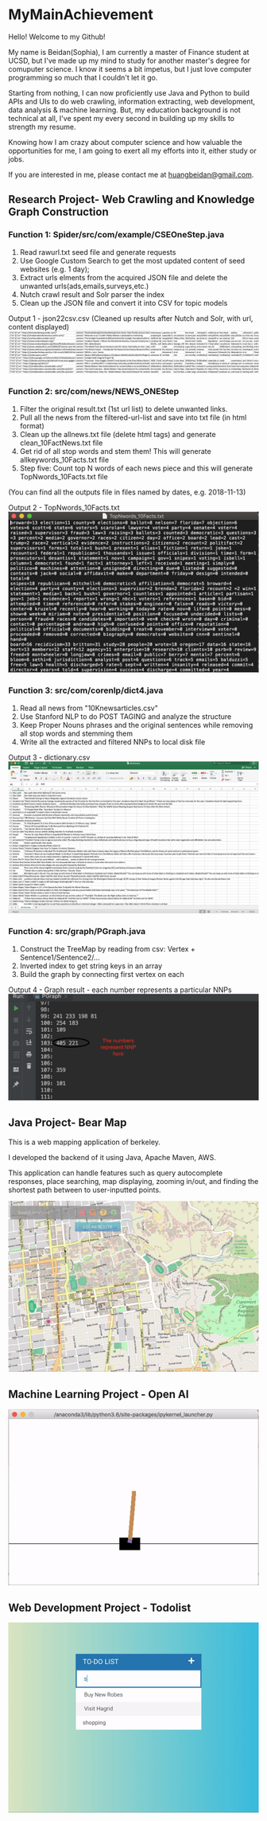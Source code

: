 # MyMainAchievement

Hello! Welcome to my Github!

My name is Beidan(Sophia), I am currently a master of Finance student at UCSD, but I've made up my mind to study for another master's degree for comuputer science. I know it seems a bit impetus, but I just love computer programming so much that I couldn't let it go.

Starting from nothing, I can now proficiently use Java and Python to build APIs and UIs to do web crawling, information extracting, web development, data analysis & machine learning. But, my education background is not technical at all, I've spent my every second in building up my skills to strength my resume.

Knowing how I am crazy about computer science and how valuable the opportunities for me, I am going to exert all my efforts into it, either study or jobs.

If you are interested in me, please contact me at huangbeidan@gmail.com.

## Research Project- Web Crawling and Knowledge Graph Construction
### Function 1: Spider/src/com/example/CSEOneStep.java
1. Read rawurl.txt seed file and generate requests
2. Use Google Custom Search to get the most updated content of seed websites (e.g. 1 day);
3. Extract urls elments from the acquired JSON file and delete the unwanted urls(ads,emails,surveys,etc.)
4. Nutch crawl result and Solr parser the index
5. Clean up the JSON file and convert it into CSV for topic models

Output 1 - json22csv.csv (Cleaned up results after Nutch and Solr, with url, content displayed)
[![image](https://github.com/huangbeidan/Spider/blob/master/assets/output33.png)](#capture)

### Function 2: src/com/news/NEWS_ONEStep
1. Filter the original result.txt (1st url list) to delete unwanted links.
2. Pull all the news from the filtered-url-list and save into txt file (in html format)
3. Clean up the allnews.txt file (delete html tags) and generate clean_10FactNews.txt file
4. Get rid of all stop words and stem them! This will generate allkeywords_10Facts.txt file
5. Step five: Count top N words of each news piece and this will generate TopNwords_10Facts.txt file

(You can find all the outputs file in files named by dates, e.g. 2018-11-13)

Output 2 - TopNwords_10Facts.txt 
[![image](https://github.com/huangbeidan/SpiderNews/blob/master/assets/output11.png)](#capture)

### Function 3: src/com/corenlp/dict4.java
1. Read all news from "10Knewsarticles.csv"
2. Use Stanford NLP to do POST TAGING and analyze the structure
3. Keep Proper Nouns phrases and the original sentences while removing all stop words and stemming them
4. Write all the extracted and filtered NNPs to local disk file 

Output 3 - dictionary.csv 
[![image](https://github.com/huangbeidan/Spidernews/blob/master/assets/output22.png)](#capture)

### Function 4: src/graph/PGraph.java
1. Construct the TreeMap by reading from csv: Vertex + Sentence1/Sentence2/...
2. Inverted index to get string keys in an array
3. Build the graph by connecting first vertex on each

Output 4 - Graph result - each number represents a particular NNPs
[![image](https://github.com/huangbeidan/Spidernews/blob/master/assets/output33.png)](#capture)


## Java Project- Bear Map
This is a web mapping application of berkeley.

I developed the backend of it using Java, Apache Maven, AWS.

This application can handle features such as query autocomplete responses, place searching, map displaying, zooming in/out, and finding the shortest path between to user-inputted points.

[![image](https://github.com/huangbeidan/MyMainAchievement/blob/master/asset/bearmap.gif)](#capture)

## Machine Learning Project - Open AI
[![image](https://github.com/huangbeidan/MyMainAchievement/blob/master/asset/openai.gif)](#capture)

## Web Development Project - Todolist
[![image](https://github.com/huangbeidan/MyMainAchievement/blob/master/asset/todolist.gif)](#capture)

